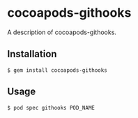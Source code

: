 # cocoapods-githooks

A description of cocoapods-githooks.

## Installation

    $ gem install cocoapods-githooks

## Usage

    $ pod spec githooks POD_NAME
